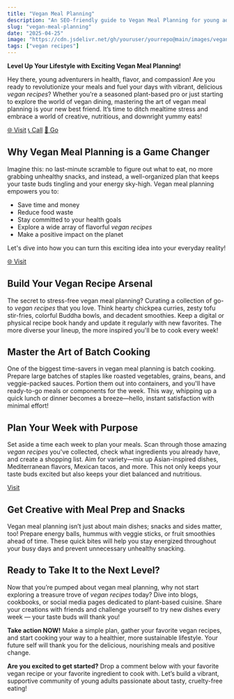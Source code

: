 ```yaml
---
title: "Vegan Meal Planning"
description: "An SEO-friendly guide to Vegan Meal Planning for young adults."
slug: "vegan-meal-planning"
date: "2025-04-25"
image: "https://cdn.jsdelivr.net/gh/youruser/yourrepo@main/images/vegan.jpg"
tags: ["vegan recipes"]
---
```


**Level Up Your Lifestyle with Exciting Vegan Meal Planning!**

Hey there, young adventurers in health, flavor, and compassion! Are you ready to revolutionize your meals and fuel your days with vibrant, delicious *vegan recipes*? Whether you're a seasoned plant-based pro or just starting to explore the world of vegan dining, mastering the art of vegan meal planning is your new best friend. It’s time to ditch mealtime stress and embrace a world of creative, nutritious, and downright yummy eats!

<a href="https://example.com" class="button">🌐 Visit</a>
<a href="tel:+1234567890" class="button">📞 Call</a>
<a href="https://t.me/example" class="button primary">🚀 Go</a>

## Why Vegan Meal Planning is a Game Changer

Imagine this: no last-minute scramble to figure out what to eat, no more grabbing unhealthy snacks, and instead, a well-organized plan that keeps your taste buds tingling and your energy sky-high. Vegan meal planning empowers you to:

- Save time and money
- Reduce food waste
- Stay committed to your health goals
- Explore a wide array of flavorful *vegan recipes*
- Make a positive impact on the planet

Let's dive into how you can turn this exciting idea into your everyday reality!

<a href="https://example.com" class="inline-block bg-blue-600 text-white px-4 py-2 rounded-lg shadow hover:bg-blue-700">
  🌐 Visit
</a>

## Build Your Vegan Recipe Arsenal

The secret to stress-free vegan meal planning? Curating a collection of go-to *vegan recipes* that you love. Think hearty chickpea curries, zesty tofu stir-fries, colorful Buddha bowls, and decadent smoothies. Keep a digital or physical recipe book handy and update it regularly with new favorites. The more diverse your lineup, the more inspired you'll be to cook every week!

## Master the Art of Batch Cooking

One of the biggest time-savers in vegan meal planning is batch cooking. Prepare large batches of staples like roasted vegetables, grains, beans, and veggie-packed sauces. Portion them out into containers, and you'll have ready-to-go meals or components for the week. This way, whipping up a quick lunch or dinner becomes a breeze—hello, instant satisfaction with minimal effort!

## Plan Your Week with Purpose

Set aside a time each week to plan your meals. Scan through those amazing *vegan recipes* you've collected, check what ingredients you already have, and create a shopping list. Aim for variety—mix up Asian-inspired dishes, Mediterranean flavors, Mexican tacos, and more. This not only keeps your taste buds excited but also keeps your diet balanced and nutritious.

<a href="#" class="inline-block bg-blue-600 text-white px-4 py-2 rounded-lg shadow hover:bg-blue-700">Visit</a>

## Get Creative with Meal Prep and Snacks

Vegan meal planning isn’t just about main dishes; snacks and sides matter, too! Prepare energy balls, hummus with veggie sticks, or fruit smoothies ahead of time. These quick bites will help you stay energized throughout your busy days and prevent unnecessary unhealthy snacking.

## Ready to Take It to the Next Level?

Now that you’re pumped about vegan meal planning, why not start exploring a treasure trove of *vegan recipes* today? Dive into blogs, cookbooks, or social media pages dedicated to plant-based cuisine. Share your creations with friends and challenge yourself to try new dishes every week — your taste buds will thank you!

**Take action NOW!** Make a simple plan, gather your favorite vegan recipes, and start cooking your way to a healthier, more sustainable lifestyle. Your future self will thank you for the delicious, nourishing meals and positive change.

**Are you excited to get started?** Drop a comment below with your favorite vegan recipe or your favorite ingredient to cook with. Let’s build a vibrant, supportive community of young adults passionate about tasty, cruelty-free eating!
